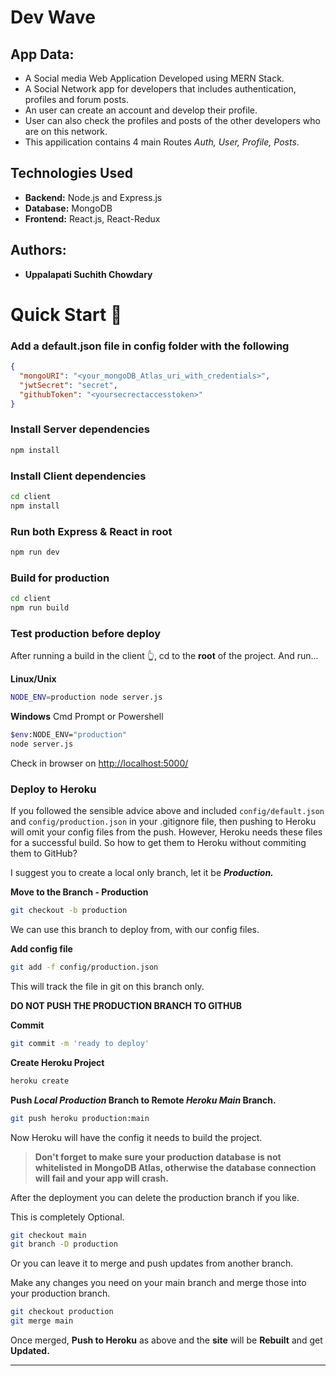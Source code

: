 # Dev Wave

## App Data:

- A Social media Web Application Developed using MERN Stack.
- A Social Network app for developers that includes authentication, profiles and forum posts.
- An user can create an account and develop their profile.
- User can also check the profiles and posts of the other developers who are on this network.
- This appilication contains 4 main Routes *Auth, User, Profile, Posts*.

## Technologies Used

- **Backend:** Node.js and Express.js
- **Database:** MongoDB
- **Frontend:** React.js, React-Redux

## Authors:

* **Uppalapati Suchith Chowdary**

# Quick Start 🚀

### Add a default.json file in config folder with the following

```json
{
  "mongoURI": "<your_mongoDB_Atlas_uri_with_credentials>",
  "jwtSecret": "secret",
  "githubToken": "<yoursecrectaccesstoken>"
}
```

### Install Server dependencies

```bash
npm install
```

### Install Client dependencies

```bash
cd client
npm install
```

### Run both Express & React in root

```bash
npm run dev
```

### Build for production

```bash
cd client
npm run build
```

### Test production before deploy

After running a build in the client 👆, cd to the **root** of the project.
And run...

**Linux/Unix**

```bash
NODE_ENV=production node server.js
```

**Windows** Cmd Prompt or Powershell

```bash
$env:NODE_ENV="production"
node server.js
```

Check in browser on [http://localhost:5000/](http://localhost:5000/)

### Deploy to Heroku

If you followed the sensible advice above and included `config/default.json` and `config/production.json` in your .gitignore file, then pushing to Heroku will omit your config files from the push.
However, Heroku needs these files for a successful build.
So how to get them to Heroku without commiting them to GitHub?

I suggest you to create a local only branch, let it be ***Production.***

**Move to the Branch - Production**

```bash
git checkout -b production
```

We can use this branch to deploy from, with our config files.

**Add config file**

```bash
git add -f config/production.json
```

This will track the file in git on this branch only. 

**DO NOT PUSH THE PRODUCTION BRANCH TO GITHUB**

**Commit**

```bash
git commit -m 'ready to deploy'
```

**Create Heroku Project**

```bash
heroku create
```

**Push *Local Production* Branch to Remote *Heroku Main* Branch.**

```bash
git push heroku production:main
```

Now Heroku will have the config it needs to build the project.

> **Don't forget to make sure your production database is not whitelisted in MongoDB Atlas, otherwise the database connection will fail and your app will crash.**

After the deployment you can delete the production branch if you like.

This is completely Optional.

```bash
git checkout main
git branch -D production
```

Or you can leave it to merge and push updates from another branch.

Make any changes you need on your main branch and merge those into your production branch.

```bash
git checkout production
git merge main
```

Once merged, **Push to Heroku** as above and the **site** will be **Rebuilt** and get **Updated.**

---

